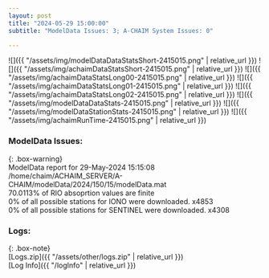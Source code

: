 ```yaml
---
layout: post
title: "2024-05-29 15:00:00"
subtitle: "ModelData Issues: 3; A-CHAIM System Issues: 0"

---
```


![]({{ "/assets/img/modelDataDataStatsShort-2415015.png" | relative_url }})
![]({{ "/assets/img/achaimDataStatsShort-2415015.png" | relative_url }})
![]({{ "/assets/img/achaimDataStatsLong00-2415015.png" | relative_url }})
![]({{ "/assets/img/achaimDataStatsLong01-2415015.png" | relative_url }})
![]({{ "/assets/img/achaimDataStatsLong02-2415015.png" | relative_url }})
![]({{ "/assets/img/modelDataDataStats-2415015.png" | relative_url }})
![]({{ "/assets/img/modelDataStationStats-2415015.png" | relative_url }})
![]({{ "/assets/img/achaimRunTime-2415015.png" | relative_url }})


### ModelData Issues:  
  
{: .box-warning}  
 ModelData report for 29-May-2024 15:15:08   
 /home/chaim/ACHAIM_SERVER/A-CHAIM/modelData/2024/150/15/modelData.mat   
 70.0113% of RIO absoprtion values are finite   
 0% of all possible stations for IONO were downloaded. x4853   
 0% of all possible stations for SENTINEL were downloaded. x4308   
  


### Logs:  
  
{: .box-note}  
[Logs.zip]({{ "/assets/other/logs.zip" | relative_url }})  
[Log Info]({{ "/logInfo" | relative_url }})  
